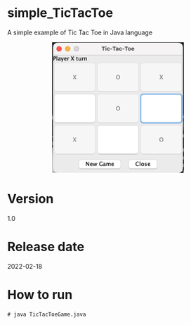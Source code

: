 # simple_TicTacToe

A simple example of Tic Tac Toe in Java language

<p align="center">
<img src="/image/TicTacToe_Screenshot.png" width="300">
</p>

# Version

1.0

# Release date

2022-02-18

# How to run

```shell
# java TicTacToeGame.java
```
